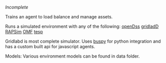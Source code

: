 *Incomplete*

Trains an agent to load balance and manage assets.

Runs a simulated environment with any of the following: 
[openDss](http://smartgrid.epri.com/SimulationTool.aspx)
[gridladD](https://sourceforge.net/projects/gridlab-d/)
[RAPSim](https://sourceforge.net/projects/rapsim/)
[OMF](https://github.com/dpinney/omf)
[tesp](https://github.com/pnnl/tesp)

Gridlabd is most complete simulator. Uses [buspy](https://github.com/NREL/buspy) for python integration and has a custom built api for javascript agents. 

Models:
Various environment models can be found in data folder.
